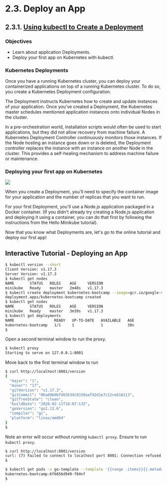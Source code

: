 # 2.3. Deploy an App

## 2.3.1. [Using kubectl to Create a Deployment](https://kubernetes.io/docs/tutorials/kubernetes-basics/deploy-app/deploy-intro/)

### Objectives

- Learn about application Deployments.
- Deploy your first app on Kubernetes with kubectl.

### Kubernetes Deployments

Once you have a running Kubernetes cluster, you can deploy your containerized applications on top of a running Kubernetes cluster. To do so, you create a Kubernetes Deployment configuration. 

The Deployment instructs Kubernetes how to create and update instances of your application. Once you've created a Deployment, the Kubernetes master schedules mentioned application instances onto individual Nodes in the cluster.

In a pre-orchestration world, installation scripts would often be used to start applications, but they did not allow recovery from machine failure. A Kubernetes Deployment Controller continuously monitors those instances. If the Node hosting an instance goes down or is deleted, the Deployment controller replaces the instance with an instance on another Node in the cluster. This provides a self-healing mechanism to address machine failure or maintenance.

### Deploying your first app on Kubernetes

<img src="https://d33wubrfki0l68.cloudfront.net/152c845f25df8e69dd24dd7b0836a289747e258a/4a1d2/docs/tutorials/kubernetes-basics/public/images/module_02_first_app.svg">



When you create a Deployment, you'll need to specify the container image for your application and the number of replicas that you want to run.

For your first Deployment, you'll use a Node.js application packaged in a Docker container. (If you didn't already try creating a Node.js application and deploying it using a container, you can do that first by following the instructions from the Hello Minikube tutorial).

Now that you know what Deployments are, let's go to the online tutorial and deploy our first app!

## Interactive Tutorial - Deploying an App

```bash
$ kubectl version --short
Client Version: v1.17.3
Server Version: v1.17.3
$ kubectl get nodes
NAME       STATUS   ROLES    AGE     VERSION
minikube   Ready    master   2m48s   v1.17.3
$ kubectl create deployment kubernetes-bootcamp --image=gcr.io/google-samples/kubernetes-bootcamp:v1
deployment.apps/kubernetes-bootcamp created
$ kubectl get nodes
NAME       STATUS   ROLES    AGE     VERSION
minikube   Ready    master   3m39s   v1.17.3
$ kubectl get deployments
NAME                  READY   UP-TO-DATE   AVAILABLE   AGE
kubernetes-bootcamp   1/1     1            1           30s
$
```

Open a second terminal window to run the proxy.

```bash
$ kubectl proxy
Starting to serve on 127.0.0.1:8001
```

Move back to the first terminal window to run

```bash
$ curl http://localhost:8001/version
{
  "major": "1",
  "minor": "17",
  "gitVersion": "v1.17.3",
  "gitCommit": "06ad960bfd03b39c8310aaf92d1e7c12ce618213",
  "gitTreeState": "clean",
  "buildDate": "2020-02-11T18:07:13Z",
  "goVersion": "go1.13.6",
  "compiler": "gc",
  "platform": "linux/amd64"
}
$
```

Note an error will occur without running `kubectl proxy`. Ensure to run `kubectl proxy`.

```bash
$ curl http://localhost:8001/version
curl: (7) Failed to connect to localhost port 8001: Connection refused
$
```



```bash
$ kubectl get pods -o go-template --template '{{range .items}}{{.metadata.name}}{{"\n"}}{{end}}'
kubernetes-bootcamp-6f6656d949-f84nf
$
```


